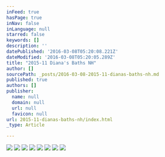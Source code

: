 ```yaml
---
inFeed: true
hasPage: true
inNav: false
inLanguage: null
starred: false
keywords: []
description: ''
datePublished: '2016-03-08T05:20:08.221Z'
dateModified: '2016-03-08T05:20:05.289Z'
title: "2015-11 Diana's Baths NH"
author: []
sourcePath: _posts/2016-03-08-2015-11-dianas-baths-nh.md
published: true
authors: []
publisher:
  name: null
  domain: null
  url: null
  favicon: null
url: 2015-11-dianas-baths-nh/index.html
_type: Article

---
```

![](https://s3-us-west-2.amazonaws.com/the-grid-img/p/7033f6ca0127f5ea78437463d0bab1b052a3948d.jpg)
![](https://s3-us-west-2.amazonaws.com/the-grid-img/p/1f2b3d0d9f76bec3d24f80b187323e409ada6b7f.jpg)
![](https://s3-us-west-2.amazonaws.com/the-grid-img/p/fa431b8b0b555580e40d80766ec06e6bccec7a61.jpg)
![](https://s3-us-west-2.amazonaws.com/the-grid-img/p/c3337b858b23e1b534a7b63503a6bd94de8e2ce8.jpg)
![](https://s3-us-west-2.amazonaws.com/the-grid-img/p/5b7ad383aee204f17991b0166d187370ab695c53.jpg)
![](https://s3-us-west-2.amazonaws.com/the-grid-img/p/c539bf828158c67bff0d7dd82ec82c77a74eeff7.jpg)
![](https://s3-us-west-2.amazonaws.com/the-grid-img/p/e652866b320a84f1fe29fa24cda0f457a58452f8.jpg)
![](https://s3-us-west-2.amazonaws.com/the-grid-img/p/bd267f629603231c47955c58f4ea91fb479ad9ae.jpg)